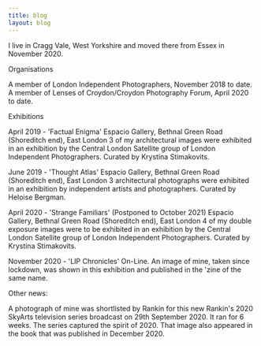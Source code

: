 ```yaml
---
title: blog
layout: blog
---
```


I live in Cragg Vale, West Yorkshire and moved there from Essex in November 2020.

Organisations

A member of London Independent Photographers, November 2018 to date.
A member of Lenses of Croydon/Croydon Photography Forum, April 2020 to date.

Exhibitions

April 2019 - 'Factual Enigma'
Espacio Gallery, Bethnal Green Road (Shoreditch end), East London
3 of my architectural images were exhibited in an exhibition by the Central London Satellite group of London Independent Photographers. Curated by Krystina Stimakovits.

June 2019 - 'Thought Atlas'
Espacio Gallery, Bethnal Green Road (Shoreditch end), East London
3 architectural photographs were exhibited in an exhibition by independent artists and photographers. Curated by Heloise Bergman.

April 2020 - 'Strange Familiars' (Postponed to October 2021)
Espacio Gallery, Bethnal Green Road (Shoreditch end), East London
4 of my double exposure images were to be exhibited in an exhibition by the Central London Satellite group of London Independent Photographers. Curated by Krystina Stimakovits.

November 2020 - 'LIP Chronicles'
On-Line. An image of mine, taken since lockdown, was shown in this exhibition and published in the 'zine of the same name.

Other news:

A photograph of mine was shortlisted by Rankin for this new Rankin's 2020 SkyArts television series broadcast on 29th September 2020.  It ran for 6 weeks. The series captured the spirit of 2020. That image also appeared in the book that was published in December 2020.



